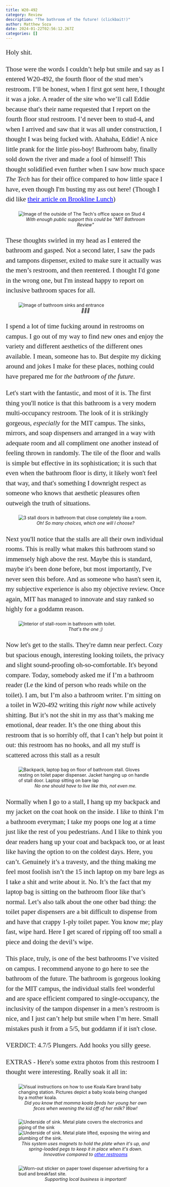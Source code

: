 ```yaml
---
title: W20-492
category: Review
description: "The bathroom of the future! (clickbait!)"
author: Matthew Soza
date: 2024-01-22T02:56:12.267Z
categories: []
---
```

<script context="module">
  import coverimage from '/src/assets/articles/W20-492/Cover.jpg'

  import theTech from '/src/assets/articles/W20-492/TheTech.jpg'
  import sinkShot from '/src/assets/articles/W20-492/SinkShotOpposite.jpg'

  import stalls from '/src/assets/articles/W20-492/Stalls.jpg'
  import stallsFrontShot from '/src/assets/articles/W20-492/FrontShotOfStall.jpg'

  import stuffOnFloor from '/src/assets/articles/W20-492/StuffOnFloor.jpg'

  // Extra photos
  import koalaKare from '/src/assets/articles/W20-492/KoalaKare.jpg'
  import sinkUnder from '/src/assets/articles/W20-492/SinkUnder.jpg'
  import sinkInternals from '/src/assets/articles/W20-492/SinkInternals.jpg'
  import budBreakfast from '/src/assets/articles/W20-492/BudAndBreakfast.jpg'
  import toiletPaperDispenser from '/src/assets/articles/W20-492/BadToiletPaperDispenser.jpg'

  metadata.coverImage = coverimage
</script>



<style>
  figure {
    margin-bottom: 3ch;
  }

  p {
    font-family: "miller-display", serif;
    font-weight: 300;
    font-size: 21px;

    line-height: 1.5em;
    margin-bottom: 1em;
  }
  
  p:last-child {
    margin-bottom: 4ch;
  }

  figcaption {
    text-align: center;
  }
  
  a {
    color: blue;
  }
  a:hover {
    text-decoration: underline;
  }
  a:visited {
    color: purple;
  }
</style>

Holy shit.

Those were the words I couldn’t help but smile and say as I entered W20-492, the fourth floor of the stud men’s restroom. I’ll be honest, when I first got sent here, I thought it was a joke. A reader of the site who we’ll call Eddie because that's their name requested that I report on the fourth floor stud restroom. I’d never been to stud-4, and when I arrived and saw that it was all under construction, I thought I was being fucked with. Ahahaha, Eddie! A nice little prank for the little piss-boy! Bathroom baby, finally sold down the river and made a fool of himself! This thought solidified even further when I saw how much space *The Tech* has for their office compared to how little space I have, even though I'm busting my ass out here! (Though I did like <a href='https://thetech.com/2024/01/11/brookline-lunch' target="_blank">their article on Brookline Lunch</a>)

<figure>
  <img src={theTech} alt="Image of the outside of The Tech's office space on Stud 4">
  <figcaption><i>With enough public support this could be "MIT Bathroom Review"</i></figcaption>
</figure>

These thoughts swirled in my head as I entered the bathroom and gasped. Not a second later, I saw the pads and tampons dispenser, exited to make sure it actually was the men’s restroom, and then reentered. I thought I'd gone in the wrong one, but I'm instead happy to report on inclusive bathroom spaces for all.

<figure>
  <img src={sinkShot} alt="Image of bathroom sinks and entrance">
  <figcaption><i>🥺🥺🥺</i></figcaption>
</figure>

I spend a lot of time fucking around in restrooms on campus. I go out of my way to find new ones and enjoy the variety and different aesthetics of the different ones available. I mean, someone has to. But despite my dicking around and jokes I make for these places, nothing could have prepared me for *the bathroom of the future*.

Let's start with the fantastic, and most of it is. The first thing you'll notice is that this bathroom is a very modern multi-occupancy restroom. The look of it is strikingly gorgeous, *especially* for the MIT campus. The sinks, mirrors, and soap dispensers and arranged in a way with adequate room and all compliment one another instead of feeling thrown in randomly. The tile of the floor and walls is simple but effective in its sophistication; it is such that even when the bathroom floor is dirty, it likely won't feel that way, and that's something I downright respect as someone who knows that aesthetic pleasures often outweigh the truth of situations. 

<figure>
  <img src={stalls} alt="3 stall doors in bathroom that close completely like a room.">
  <figcaption><i>Oh! So many choices, which one will I choose?</i></figcaption>
</figure>

Next you'll notice that the stalls are all their own individual rooms. This is really what makes this bathroom stand so immensely high above the rest. Maybe this is standard, maybe it's been done before, but most importantly, I've never seen this before. And as someone who hasn't seen it, my subjective experience is also my objective review. Once again, MIT has managed to innovate and stay ranked so highly for a goddamn reason. 

<figure>
  <img src={stallsFrontShot} alt="Interior of stall-room in bathroom with toilet.">
  <figcaption><i>That's the one ;)</i></figcaption>
</figure>

Now let's get to the stalls. They're damn near perfect. Cozy but spacious enough, interesting looking toilets, the privacy and slight sound-proofing oh-so-comfortable. It's beyond compare. Today, somebody asked me if I’m a bathroom reader (I.e the kind of person who reads while on the toilet). I am, but I’m also a bathroom writer. I’m sitting on a toilet in W20-492 writing this *right now* while actively shitting. But it’s not the shit in my ass that’s making me emotional, dear reader. It’s the one thing about this restroom that is so horribly off, that I can’t help but point it out: this restroom has no hooks, and all my stuff is scattered across this stall as a result

<figure>
  <img src={stuffOnFloor} alt="Backpack, laptop bag on floor of bathroom stall. Gloves resting on toilet paper dispenser. Jacket hanging up on handle of stall door. Laptop sitting on bare lap">
  <figcaption><i>No one should have to live like this, not even me.</i></figcaption>
</figure>

Normally when I go to a stall, I hang up my backpack and my jacket on the coat hook on the inside. I like to think I’m a bathroom everyman; I take my poops one log at a time just like the rest of you pedestrians. And I like to think you dear readers hang up your coat and backpack too, or at least like having the option to on the coldest days. Here, you can’t. Genuinely it’s a travesty, and the thing making me feel most foolish isn’t the 15 inch laptop on my bare legs as I take a shit and write about it. No. It’s the fact that my laptop bag is sitting on the bathroom floor like that’s normal. Let’s also talk about the one other bad thing: the toilet paper dispensers are a bit difficult to dispense from and have that crappy 1-ply toilet paper. You know me; play fast, wipe hard. Here I get scared of ripping off too small a piece and doing the devil’s wipe.

This place, truly, is one of the best bathrooms I’ve visited on campus. I recommend anyone to go here to see the bathroom of the future. The bathroom is gorgeous looking for the MIT campus, the individual stalls feel wonderful and are space efficient compared to single-occupancy, the inclusivity of the tampon dispenser in a men’s restroom is nice, and I just can’t help but smile when I’m here. Small mistakes push it from a 5/5, but goddamn if it isn't close.

VERDICT: 4.7/5 Plungers. Add hooks you silly geese.

EXTRAS - Here's some extra photos from this restroom I thought were interesting. Really soak it all in:

<figure>
  <img src={koalaKare} alt="Visual instructions on how to use Koala Kare brand baby changing station. Pictures depict a baby koala being changed by a mother koala.">
  <figcaption><i>Did you know that momma koala feeds her young her own feces when weening the kid off of her milk? Wow!</i></figcaption>
</figure>

<figure>
  <img src={sinkUnder} alt="Underside of sink. Metal plate covers the electronics and piping of the sink">
  <img src={sinkInternals} alt="Underside of sink. Metal plate lifted, exposing the wiring and plumbing of the sink.">
  <figcaption><i>This system uses magnets to hold the plate when it's up, and spring-loaded pegs to keep it in place when it's down. Innovative compared to <a href='./18-080'>other restrooms</a></i></figcaption>
</figure>

<figure>
  <img src={budBreakfast} alt="Worn-out sticker on paper towel dispenser advertising for a bud and breakfast site.">
  <figcaption><i>Supporting local business is important!</i></figcaption>
</figure>